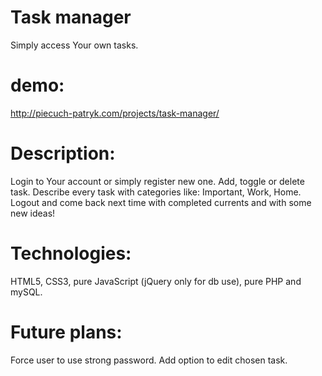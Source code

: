 # Task manager
Simply access Your own tasks.

# demo:
http://piecuch-patryk.com/projects/task-manager/

# Description:
Login to Your account or simply register new one. Add, toggle or delete task. Describe every task with categories like: Important, Work, Home. Logout and come back next time with completed currents and with some new ideas!

# Technologies:
HTML5, CSS3, pure JavaScript (jQuery only for db use), pure PHP and mySQL.

# Future plans:
Force user to use strong password. Add option to edit chosen task.
